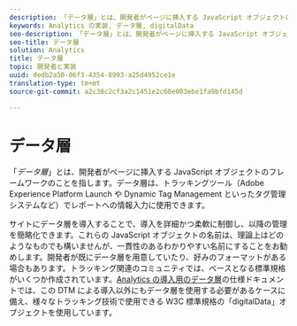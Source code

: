 ```yaml
---
description: 「データ層」とは、開発者がページに挿入する JavaScript オブジェクトのフレームワークのことを指します。
keywords: Analytics の実装, データ層, digitalData
seo-description: 「データ層」とは、開発者がページに挿入する JavaScript オブジェクトのフレームワークのことを指します。データ層は、トラッキングツール（Dynamic Tag Management といったタグ管理システムなど）でレポートへの情報入力に使用できます。
seo-title: データ層
solution: Analytics
title: データ層
topic: 開発者と実装
uuid: dedb2a50-06f3-4354-8993-a25d4952ce1e
translation-type: tm+mt
source-git-commit: a2c38c2cf3a2c1451e2c60e003ebe1fa9bfd145d

---
```



# データ層

「_データ層_」とは、開発者がページに挿入する JavaScript オブジェクトのフレームワークのことを指します。データ層は、トラッキングツール（Adobe Experience Platform Launch や Dynamic Tag Management といったタグ管理システムなど）でレポートへの情報入力に使用できます。

サイトにデータ層を導入することで、導入を詳細かつ柔軟に制御し、以降の管理を簡略化できます。これらの JavaScript オブジェクトの名前は、理論上はどのようなものでも構いませんが、一貫性のあるわかりやすい名前にすることをお勧めします。開発者が既にデータ層を用意していたり、好みのフォーマットがある場合もあります。トラッキング関連のコミュニティでは、ベースとなる標準規格がいくつか作成されています。[Analytics の導入用のデータ層](assets/datalayer-documentation.pdf)の仕様ドキュメントでは、この DTM による導入以外にもデータ層を使用する必要があるケースに備え、様々なトラッキング技術で使用できる W3C 標準規格の「digitalData」オブジェクトを使用しています。

